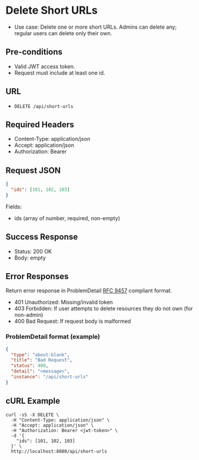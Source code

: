 # Delete Short URLs

- Use case: Delete one or more short URLs. Admins can delete any; regular users can delete only their own.

## Pre-conditions
- Valid JWT access token.
- Request must include at least one id.

## URL
- `DELETE /api/short-urls`

## Required Headers
- Content-Type: application/json
- Accept: application/json
- Authorization: Bearer <jwt-token>

## Request JSON
```json
{
  "ids": [101, 102, 103]
}
```

Fields:
- ids (array of number, required, non-empty)

## Success Response
- Status: 200 OK
- Body: empty

## Error Responses
Return error response in ProblemDetail [RFC 9457](https://datatracker.ietf.org/doc/html/rfc9457) compliant format.

- 401 Unauthorized: Missing/invalid token
- 403 Forbidden: If user attempts to delete resources they do not own (for non-admin)
- 400 Bad Request: If request body is malformed

### ProblemDetail format (example)
```json
{
  "type": "about:blank",
  "title": "Bad Request",
  "status": 400,
  "detail": "<message>",
  "instance": "/api/short-urls"
}
```

## cURL Example

```shell
curl -sS -X DELETE \
  -H "Content-Type: application/json" \
  -H "Accept: application/json" \
  -H "Authorization: Bearer <jwt-token>" \
  -d '{
    "ids": [101, 102, 103]
  }' \
  http://localhost:8080/api/short-urls
```
